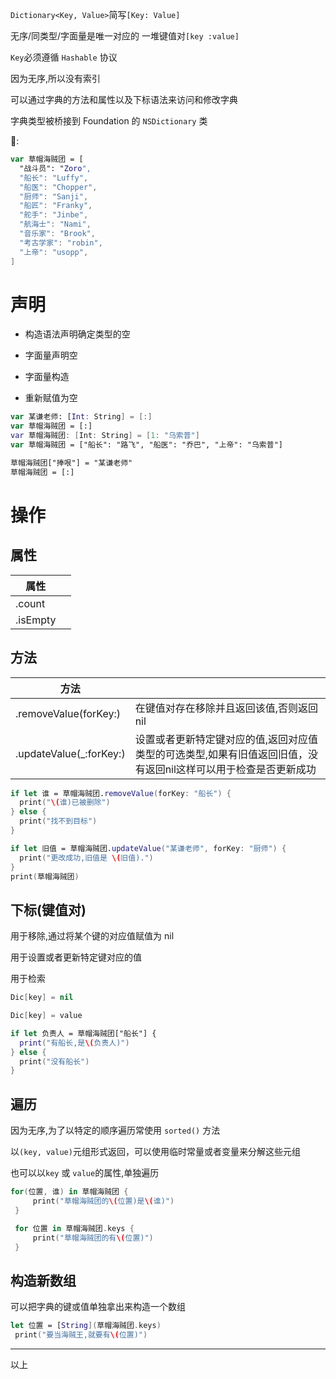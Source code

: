 `Dictionary<Key, Value>`简写`[Key: Value]`

无序/同类型/字面量是唯一对应的 一堆键值对`[key :value]`

`Key`必须遵循 `Hashable` 协议

因为无序,所以没有索引

可以通过字典的方法和属性以及下标语法来访问和修改字典

字典类型被桥接到 Foundation 的 `NSDictionary` 类

🌰:

```swift
var 草帽海贼团 = [
  "战斗员": "Zoro",
  "船长": "Luffy",
  "船医": "Chopper",
  "厨师": "Sanji",
  "船匠": "Franky",
  "舵手": "Jinbe",
  "航海士": "Nami",
  "音乐家": "Brook",
  "考古学家": "robin",
  "上帝": "usopp",
]
```

# 声明

- 构造语法声明确定类型的空

- 字面量声明空

- 字面量构造

- 重新赋值为空


```swift
var 某谦老师: [Int: String] = [:]
var 草帽海贼团 = [:]
var 草帽海贼团: [Int: String] = [1: "乌索普"]
var 草帽海贼团 = ["船长": "路飞", "船医": "乔巴", "上帝": "乌索普"]

草帽海贼团["捧哏"] = "某谦老师"
草帽海贼团 = [:]
```

# 操作

## 属性

| 属性     |      |
| -------- | ---- |
| .count   |      |
| .isEmpty |      |

## 方法

| 方法                    |                                                              |
| ----------------------- | ------------------------------------------------------------ |
| .removeValue(forKey:)   | 在键值对存在移除并且返回该值,否则返回 nil                    |
| .updateValue(_:forKey:) | 设置或者更新特定键对应的值,返回对应值类型的可选类型,如果有旧值返回旧值，没有返回nil这样可以用于检查是否更新成功 |

```swift
if let 谁 = 草帽海贼团.removeValue(forKey: "船长") {
  print("\(谁)已被删除")
} else {
  print("找不到目标")
}

if let 旧值 = 草帽海贼团.updateValue("某谦老师", forKey: "厨师") {
  print("更改成功,旧值是 \(旧值).")
}
print(草帽海贼团)
```

## 下标(键值对)

用于移除,通过将某个键的对应值赋值为 nil

用于设置或者更新特定键对应的值

用于检索

```swift
Dic[key] = nil

Dic[key] = value

if let 负责人 = 草帽海贼团["船长"] {
  print("有船长,是\(负责人)")
} else {
  print("没有船长")
}
```

## 遍历

因为无序,为了以特定的顺序遍历常使用 `sorted()` 方法

以`(key, value)`元组形式返回，可以使用临时常量或者变量来分解这些元组

也可以以`key` 或 `value`的属性,单独遍历

```swift
for(位置, 谁) in 草帽海贼团 {
     print("草帽海贼团的\(位置)是\(谁)")
 }

 for 位置 in 草帽海贼团.keys {
     print("草帽海贼团的有\(位置)")
 }
```

## 构造新数组

可以把字典的键或值单独拿出来构造一个数组

```swift
let 位置 = [String](草帽海贼团.keys)
 print("要当海贼王,就要有\(位置)")
```

---

以上